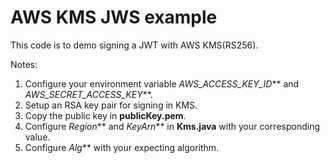 # AWS KMS JWS example

This code is to demo signing a JWT with AWS KMS(RS256).

Notes:
  1. Configure your environment variable _AWS_ACCESS_KEY_ID_** and _AWS_SECRET_ACCESS_KEY_**.
  2. Setup an RSA key pair for signing in KMS.
  3. Copy the public key in **publicKey.pem**.
  4. Configure _Region_** and _KeyArn_** in **Kms.java** with your corresponding value.
  5. Configure _Alg_** with your expecting algorithm.
  

